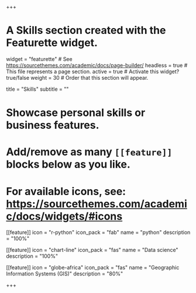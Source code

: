 +++
# A Skills section created with the Featurette widget.
widget = "featurette"  # See https://sourcethemes.com/academic/docs/page-builder/
headless = true  # This file represents a page section.
active = true  # Activate this widget? true/false
weight = 30  # Order that this section will appear.

title = "Skills"
subtitle = ""

# Showcase personal skills or business features.
# 
# Add/remove as many `[[feature]]` blocks below as you like.
# 
# For available icons, see: https://sourcethemes.com/academic/docs/widgets/#icons

[[feature]]
  icon = "r-python"
  icon_pack = "fab"
  name = "python"
  description = "100%"
  
[[feature]]
  icon = "chart-line"
  icon_pack = "fas"
  name = "Data science"
  description = "100%"  
  
[[feature]]
  icon = "globe-africa"
  icon_pack = "fas"
  name = "Geographic Information Systems (GIS)"
  description = "80%"

+++

